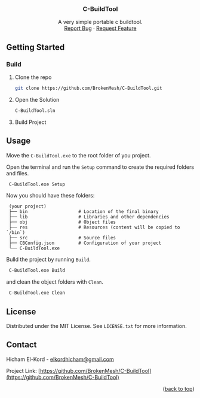 <a name="readme-top"></a>

<div align="center">
<h3 align="center">C-BuildTool</h3>

  <p align="center">
    A very simple portable c buildtool.
    <br />
    <a href="https://github.com/BrokenMesh/C-BuildTool/issues">Report Bug</a>
    ·
    <a href="https://github.com/BrokenMesh/C-BuildTool/issues">Request Feature</a>
  </p>
</div>


<!-- GETTING STARTED -->
## Getting Started

### Build
1. Clone the repo
   ```sh
   git clone https://github.com/BrokenMesh/C-BuildTool.git
   ```
2. Open the Solution
   ```sh
   C-BuildTool.sln
   ```
3. Build Project

<!-- USAGE EXAMPLES -->
## Usage
Move the `C-BuildTool.exe` to the root folder of you project.

Open the terminal and run the `Setup` command to create the required folders and files.
 ```sh
  C-BuildTool.exe Setup
 ```
Now you should have these folders:
 ```
  (your project)
  ├── bin                   # Location of the final binary
  ├── lib                   # Libraries and other dependencies
  ├── obj                   # Object files
  ├── res                   # Resources (content will be copied to `/bin`)
  ├── src                   # Source files
  ├── CBConfig.json         # Configuration of your project
  └── C-BuildTool.exe
 ```
Bulld the project by running `Build`.
 ```sh
  C-BuildTool.exe Build
 ```

and clean the object folders with `Clean`.
 ```sh
  C-BuildTool.exe Clean
 ```
<!-- LICENSE -->
## License

Distributed under the MIT License. See `LICENSE.txt` for more information.

<!-- CONTACT -->
## Contact

Hicham El-Kord - elkordhicham@gmail.com

Project Link: [https://github.com/BrokenMesh/C-BuildTool](https://github.com/BrokenMesh/C-BuildTool)

<p align="right">(<a href="#readme-top">back to top</a>)</p>
